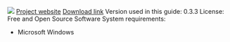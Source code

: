 ![](https://securityinabox.org/sites/securityinabox.org/files/media/tool/logo/gpg4usb-logo-hr.png)
[Project website](http://www.gpg4usb.org/)
[Download link](http://www.gpg4usb.org/download.html)
Version used in this guide: 0.3.3
License: Free and Open Source Software
System requirements:
* Microsoft Windows
